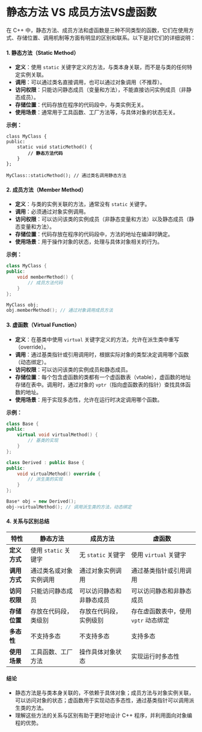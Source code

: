 # 静态方法 VS 成员方法VS虚函数

在 C++ 中，静态方法、成员方法和虚函数是三种不同类型的函数，它们在使用方式、存储位置、调用机制等方面有明显的区别和联系。以下是对它们的详细说明：

#### 1. **静态方法（Static Method）**

* **定义**：使用 `static` 关键字定义的方法，与类本身关联，而不是与类的任何特定实例关联。
* **调用**：可以通过类名直接调用，也可以通过对象调用（不推荐）。
* **访问权限**：只能访问静态成员（变量和方法），不能直接访问实例成员（非静态成员）。
* **存储位置**：代码存放在程序的代码段中，与类实例无关。
* **使用场景**：通常用于工具函数、工厂方法等，与具体对象的状态无关。

**示例：**

<pre class="language-cpp"><code class="lang-cpp">class MyClass {
public:
    static void staticMethod() {
<strong>        // 静态方法代码
</strong>    }
};

MyClass::staticMethod(); // 通过类名调用静态方法
</code></pre>

#### 2. **成员方法（Member Method）**

* **定义**：与类的实例关联的方法，通常没有 `static` 关键字。
* **调用**：必须通过对象实例调用。
* **访问权限**：可以访问该类的实例成员（非静态变量和方法）以及静态成员（静态变量和方法）。
* **存储位置**：代码存放在程序的代码段中，方法的地址在编译时确定。
* **使用场景**：用于操作对象的状态，处理与具体对象相关的行为。

**示例：**

```cpp
class MyClass {
public:
    void memberMethod() {
        // 成员方法代码
    }
};

MyClass obj;
obj.memberMethod(); // 通过对象调用成员方法
```

#### 3. **虚函数（Virtual Function）**

* **定义**：在基类中使用 `virtual` 关键字定义的方法，允许在派生类中重写（override）。
* **调用**：通过基类指针或引用调用时，根据实际对象的类型决定调用哪个函数（动态绑定）。
* **访问权限**：可以访问该类的实例成员和静态成员。
* **存储位置**：每个包含虚函数的类都有一个虚函数表（vtable），虚函数的地址存储在表中。调用时，通过对象的 `vptr`（指向虚函数表的指针）查找具体函数的地址。
* **使用场景**：用于实现多态性，允许在运行时决定调用哪个函数。

**示例：**

```cpp
class Base {
public:
    virtual void virtualMethod() {
        // 基类的实现
    }
};

class Derived : public Base {
public:
    void virtualMethod() override {
        // 派生类的实现
    }
};

Base* obj = new Derived();
obj->virtualMethod(); // 调用派生类的方法，动态绑定
```

#### 4. **关系与区别总结**

| 特性       | 静态方法            | 成员方法           | 虚函数                    |
| -------- | --------------- | -------------- | ---------------------- |
| **定义方式** | 使用 `static` 关键字 | 无 `static` 关键字 | 使用 `virtual` 关键字       |
| **调用方式** | 通过类名或对象实例调用     | 通过对象实例调用       | 通过基类指针或引用调用            |
| **访问权限** | 只能访问静态成员        | 可以访问静态和非静态成员   | 可以访问静态和非静态成员           |
| **存储位置** | 存放在代码段，类级别      | 存放在代码段，实例级别    | 存在虚函数表中，使用 `vptr` 动态绑定 |
| **多态性**  | 不支持多态           | 不支持多态          | 支持多态                   |
| **使用场景** | 工具函数、工厂方法       | 操作具体对象状态       | 实现运行时多态性               |

#### 结论

* 静态方法是与类本身关联的，不依赖于具体对象；成员方法与对象实例关联，可以访问对象的状态；虚函数用于实现动态多态性，通过基类指针可以调用派生类的方法。
* 理解这些方法的关系与区别有助于更好地设计 C++ 程序，并利用面向对象编程的优势。
